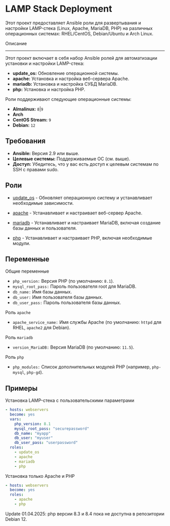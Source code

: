 LAMP Stack Deployment
====================

Этот проект предоставляет Ansible роли для развертывания и настройки LAMP-стека (Linux, Apache, MariaDB, PHP) на различных операционных системах: RHEL/CentOS, Debian/Ubuntu и Arch Linux.

Описание

--------
Этот проект включает в себя набор Ansible ролей для автоматизации установки и настройки LAMP-стека:

- **update_os:** Обновление операционной системы.
- **apache:** Установка и настройка веб-сервера Apache.
- **mariadb:** Установка и настройка СУБД MariaDB.
- **php:** Установка и настройка PHP.

Роли поддерживают следующие операционные системы:

- **Almalinux:**      `8`|`9`
- **Arch**
- **CentOS Stream:**  `9`
- **Debian:**         `12`

Требования
----------

- **Ansible:** Версия 2.9 или выше.
- **Целевые системы:** Поддерживаемые ОС (см. выше).
- **Доступ:** Убедитесь, что у вас есть доступ к целевым системам по SSH с правами sudo.

Роли
----

- [update_os](./roles/update_os/) - Обновляет операционную систему и устанавливает необходимые зависимости.

- [apache](./roles/apache/) - Устанавливает и настраивает веб-сервер Apache.

- [mariadb](./roles/mariadb/) - Устанавливает и настраивает MariaDB, включая создание базы данных и пользователя.

- [php](./roles/php/) - Устанавливает и настраивает PHP, включая необходимые модули.

Переменные
----------

Общие переменные

- ```php_version:``` Версия PHP (по умолчанию: ```8.1```).
- ```mysql_root_pass:``` Пароль пользователя root для MariaDB.
- ```db_name:``` Имя базы данных.
- ```db_user:``` Имя пользователя базы данных.
- ```db_user_pass:``` Пароль пользователя базы данных.

Роль ```apache```

- ```apache_service_name:``` Имя службы Apache (по умолчанию: ```httpd``` для RHEL, ```apache2``` для Debian).

Роль ```mariadb```

- ```version_MariaDB:``` Версия MariaDB (по умолчанию: ```11.5```).

Роль ```php```

- ```php_modules:``` Список дополнительных модулей PHP (например, ```php-mysql```, ```php-gd```).

Примеры
-------

Установка LAMP-стека с пользовательскими параметрами

```yaml
- hosts: webservers
  become: yes
  vars:
    php_version: 8.1
    mysql_root_pass: "securepassword"
    db_name: "myapp"
    db_user: "myuser"
    db_user_pass: "userpassword"
  roles:
    - update_os
    - apache
    - mariadb
    - php
```

Установка только Apache и PHP

```yaml
- hosts: webservers
  become: yes
  roles:
    - apache
    - php
```

Update 01.04.2025: php версии 8.3 и 8.4 пока не доступна в репозитории Debian 12.

